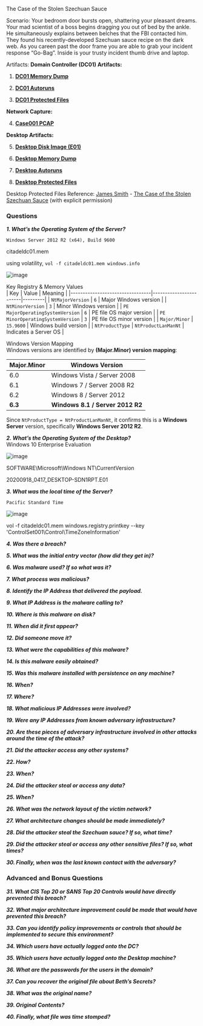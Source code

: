The Case of the Stolen Szechuan Sauce

Scenario: Your bedroom door bursts open, shattering your pleasant dreams. Your mad scientist of a boss begins dragging you out of bed by the ankle. He simultaneously explains between belches that the FBI contacted him. They found his recently-developed Szechuan sauce recipe on the dark web. As you careen past the door frame you are able to grab your incident response “Go-Bag”. Inside is your trusty incident thumb drive and laptop.

Artifacts:
**Domain Controller (DC01) Artifacts:**

1. **[DC01 Memory Dump](https://dfirmadness.com/case001/DC01-memory.zip)**
   
3. **[DC01 Autoruns](https://dfirmadness.com/case001/DC01-autorunsc.zip)**
   
5. **[DC01 Protected Files](https://dfirmadness.com/case001/DC01-ProtectedFiles.zip)**

**Network Capture:**

4. **[Case001 PCAP](https://dfirmadness.com/case001/case001-pcap.zip)**

**Desktop Artifacts:**

5. **[Desktop Disk Image (E01)](https://dfirmadness.com/case001/DESKTOP-E01.zip)**

6. **[Desktop Memory Dump](https://dfirmadness.com/case001/DESKTOP-SDN1RPT-memory.zip)**
   
8. **[Desktop Autoruns](https://dfirmadness.com/case001/DESKTOP-SDN1RPT-autorunsc.zip)**
   
10. **[Desktop Protected Files](https://dfirmadness.com/case001/DESKTOP-SDN1RPT-Protected%20Files.zip)**


Desktop Protected Files
Reference: [James Smith](https://twitter.com/DFIRmadness) - [The Case of the Stolen Szechuan Sauce](https://dfirmadness.com/the-stolen-szechuan-sauce/) (with explicit permission)

### Questions 

***1. What’s the Operating System of the Server?***  

`Windows Server 2012 R2 (x64), Build 9600`

citadeldc01.mem

using volatility, `vol -f citadeldc01.mem windows.info`

![image](https://github.com/user-attachments/assets/4f53e4ce-f8a2-481f-853c-c98688a70b7f)

Key Registry & Memory Values  
| Key                             | Value                  | Meaning |
|---------------------------------|------------------------|---------|
| `NtMajorVersion`               | `6`                    | Major Windows version |
| `NtMinorVersion`               | `3`                    | Minor Windows version |
| `PE MajorOperatingSystemVersion` | `6`                  | PE file OS major version |
| `PE MinorOperatingSystemVersion` | `3`                  | PE file OS minor version |
| `Major/Minor`                   | `15.9600`              | Windows build version |
| `NtProductType`                 | `NtProductLanManNt`    | Indicates a Server OS |

Windows Version Mapping  
Windows versions are identified by **(Major.Minor) version mapping**:

| Major.Minor | Windows Version |
|------------|----------------|
| 6.0        | Windows Vista / Server 2008 |
| 6.1        | Windows 7 / Server 2008 R2 |
| 6.2        | Windows 8 / Server 2012 |
| **6.3**    | **Windows 8.1 / Server 2012 R2** |

Since `NtProductType = NtProductLanManNt`, it confirms this is a **Windows Server** version, specifically **Windows Server 2012 R2**.

***2. What’s the Operating System of the Desktop?***  
Windows 10 Enterprise Evaluation

![image](https://github.com/user-attachments/assets/a6a20e0d-3b92-4552-8ff3-2e884b1d3b7e)

SOFTWARE\Microsoft\Windows NT\CurrentVersion

20200918_0417_DESKTOP-SDN1RPT.E01

***3. What was the local time of the Server?***  

`Pacific Standard Time`

![image](https://github.com/user-attachments/assets/86b2ec78-0fbf-4efd-9984-baf6e69338a6)

vol -f citadeldc01.mem windows.registry.printkey --key 'ControlSet001\Control\TimeZoneInformation'

***4. Was there a breach?***  

***5. What was the initial entry vector (how did they get in)?***  

***6. Was malware used? If so what was it?***  

***7. What process was malicious?***  

***8. Identify the IP Address that delivered the payload.***  

***9. What IP Address is the malware calling to?***  

***10. Where is this malware on disk?***  

***11. When did it first appear?***  

***12. Did someone move it?***  

***13. What were the capabilities of this malware?***  

***14. Is this malware easily obtained?***  

***15. Was this malware installed with persistence on any machine?***  

***16. When?***  

***17. Where?***  

***18. What malicious IP Addresses were involved?***  

***19. Were any IP Addresses from known adversary infrastructure?***  

***20. Are these pieces of adversary infrastructure involved in other attacks around the time of the attack?***  

***21. Did the attacker access any other systems?***  

***22. How?***  

***23. When?***  

***24. Did the attacker steal or access any data?***  

***25. When?***  

***26. What was the network layout of the victim network?***  

***27. What architecture changes should be made immediately?***  

***28. Did the attacker steal the Szechuan sauce? If so, what time?***  

***29. Did the attacker steal or access any other sensitive files? If so, what times?***  

***30. Finally, when was the last known contact with the adversary?***  

### Advanced and Bonus Questions  

***31. What CIS Top 20 or SANS Top 20 Controls would have directly prevented this breach?***  

***32. What major architecture improvement could be made that would have prevented this breach?***  

***33. Can you identify policy improvements or controls that should be implemented to secure this environment?***  

***34. Which users have actually logged onto the DC?***  

***35. Which users have actually logged onto the Desktop machine?***  

***36. What are the passwords for the users in the domain?***  

***37. Can you recover the original file about Beth’s Secrets?***  

***38. What was the original name?***  

***39. Original Contents?***  

***40. Finally, what file was time stomped?***  
